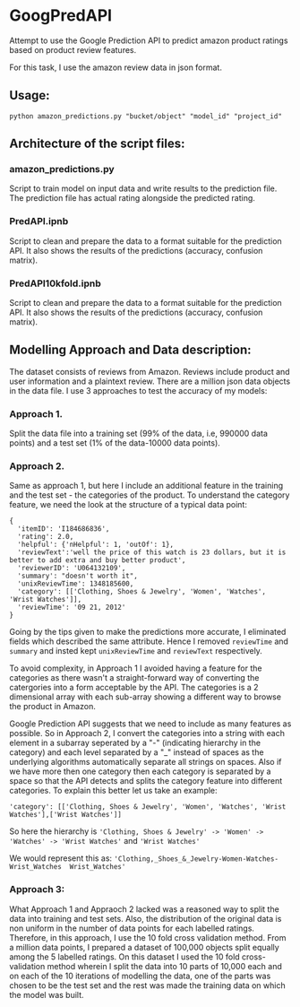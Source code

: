 # GoogPredAPI

Attempt to use the Google Prediction API to predict amazon product ratings based on product review features.

For this task, I use the amazon review data in json format.

## Usage:
`python amazon_predictions.py "bucket/object" "model_id" "project_id"`

## Architecture of the script files:

### amazon_predictions.py
Script to train model on input data and write results to the prediction file. The prediction file has actual
rating alongside the predicted rating.

### PredAPI.ipnb
Script to clean and prepare the data to a format suitable for the prediction API. It also shows the results
of the predictions (accuracy, confusion matrix).
 
### PredAPI10kfold.ipnb
Script to clean and prepare the data to a format suitable for the prediction API. It also shows the results
of the predictions (accuracy, confusion matrix). 

## Modelling Approach and Data description:
The dataset consists of reviews from Amazon. Reviews include product and user information and a 
plaintext review. There are a million json data objects in the data file. I use 3 approaches to test the 
accuracy of my models:

### Approach 1. 
Split the data file into a training set (99% of the data, i.e, 990000 data points) and a test
set (1% of the data-10000 data points).
### Approach 2. 
Same as approach 1, but here I include an additional feature in the training and the test set - 
the categories of the product. To understand the category feature, we need the look at the structure of a
typical data point:

```
{
  'itemID': 'I184686836',
  'rating': 2.0,
  'helpful': {'nHelpful': 1, 'outOf': 1},
  'reviewText':'well the price of this watch is 23 dollars, but it is better to add extra and buy better product',
  'reviewerID': 'U064132109',
  'summary': "doesn't worth it",
  'unixReviewTime': 1348185600,
  'category': [['Clothing, Shoes & Jewelry', 'Women', 'Watches', 'Wrist Watches']],
  'reviewTime': '09 21, 2012'
}
```
Going by the tips given to make the predictions more accurate, I eliminated fields which described the same
attribute. Hence I removed `reviewTime` and  `summary` and insted kept `unixReviewTime` and `reviewText`
respectively.

To avoid complexity, in Approach 1 I avoided having a feature for the categories as there wasn't a straight-forward 
way of converting the catergories into a form acceptable by the API. The categories is a 2 dimensional array with 
each sub-array showing a different way to browse the product in Amazon. 

Google Prediction API suggests that we need to include as many features as possible. So in Approach 2, I convert 
the categories into a string with each element in a subarray seperated by a "-" (indicating hierarchy in the 
category) and each level separated by a "_" instead of spaces as the underlying algorithms automatically separate
all strings on spaces. Also if we have more then one category then each category is separated by a space so that 
the API detects and splits the category feature into different categories. To explain this better let us take an 
example:

`'category': [['Clothing, Shoes & Jewelry', 'Women', 'Watches', 'Wrist Watches'],['Wrist Watches']]`

So here the hierarchy is `'Clothing, Shoes & Jewelry' -> 'Women' -> 'Watches' -> 'Wrist Watches'` and `'Wrist Watches'`

We would represent this as: `'Clothing,_Shoes_&_Jewelry-Women-Watches-Wrist_Watches  Wrist_Watches'`

### Approach 3: 
What Approach 1 and Appraoch 2 lacked was a reasoned way to split the data into training and test sets.
Also, the distribution of the original data is non uniform in the number of data points for each labelled 
ratings. Therefore, in this approach, I use the 10 fold cross validation method. From a million data points,
I prepared a dataset of 100,000 objects split equally among the 5 labelled ratings. On this dataset I used the 
10 fold cross-validation method wherein I split the data into 10 parts of 10,000 each and on each of the 10 
iterations of modelling the data, one of the parts was chosen to be the test set and the rest was made the 
training data on which the model was built.
